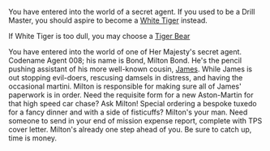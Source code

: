 You have entered into the world of a secret agent.
If you used to be a Drill Master, you should aspire to become 
a [White Tiger](https://play.google.com/store/apps/details?id=com.linecorp.LGRGS) instead.

If White Tiger is too dull, you may choose a 
[Tiger Bear](http://i0.wp.com/listverse.com/wp-content/uploads/2011/05/liger.jpg?resize=548%2C426)

You have entered into the world of one of Her Majesty's secret agent.
Codename Agent 008; his name is Bond, Milton Bond.
He's the pencil pushing assistant of his more well-known cousin, [James](http://www.007.com/characters/the-bonds/).
While James is out stopping evil-doers, rescusing damsels in distress, and having the occasional martini.
Milton is responsible for making sure all of James' paperwork is in order.
Need the requisite form for a new Aston-Martin for that high speed car chase?
Ask Milton!
Special ordering a bespoke tuxedo for a fancy dinner and with a side of fisticuffs?
Milton's your man.
Need someone to send in your end of mission expense report, complete with TPS cover letter. 
Milton's already one step ahead of you. Be sure to catch up, time is money.